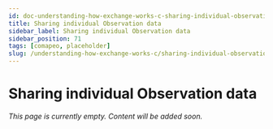 ```yaml
---
id: doc-understanding-how-exchange-works-c-sharing-individual-observation-data
title: Sharing individual Observation data
sidebar_label: Sharing individual Observation data
sidebar_position: 71
tags: [comapeo, placeholder]
slug: /understanding-how-exchange-works-c/sharing-individual-observation-data
---
```


# Sharing individual Observation data

*This page is currently empty. Content will be added soon.*
